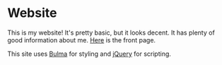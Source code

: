# Website
This is my website! It's pretty basic, but it looks decent. It has plenty of good information about me. [Here](https://eric-unc.tech) is the front page.

This site uses [Bulma](https://github.com/jgthms/bulma) for styling and [jQuery](https://github.com/jquery/jquery) for scripting.
